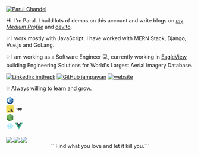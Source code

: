 [![Parul Chandel](https://github.com/parulc7/parulc7/blob/master/1.jpg)](https://parulc7.github.io)

Hi. I’m Parul. I build lots of demos on this account and write blogs on [_my Medium Profile_](https://www.medium.com@parulchandel) and [dev.to](https://dev.to/parulc7). 

:bulb: I work mostly with JavaScript. I have worked with MERN Stack, Django, Vue.js and GoLang. 

:bulb: I am working as a Software Engineer :computer:, currently working in [EagleView](https://www.eagleview.co.in), building Engineering Solutions for World's Largest Aerial Imagery Database.


[![Linkedin: imthepk](https://img.shields.io/badge/-imthepk-blue?style=flat-square&logo=Linkedin&logoColor=white&link=https://www.linkedin.com/in/parulc7/)](https://www.linkedin.com/in/parulc7/)
[![GitHub iampawan](https://img.shields.io/github/followers/parulc7?label=follow&style=social)](https://github.com/parulc7)
[![website](https://img.shields.io/badge/PortfolioWebsite-parulc7-2648ff?style=flat-square&logo=google-chrome)](https://parulc7.github.io)

:bulb: Always willing to learn and grow. 


<code><img height="20" src="https://raw.githubusercontent.com/github/explore/80688e429a7d4ef2fca1e82350fe8e3517d3494d/topics/cpp/cpp.png"></code>  
<code><img height="20" src="https://raw.githubusercontent.com/github/explore/80688e429a7d4ef2fca1e82350fe8e3517d3494d/topics/javascript/javascript.png"></code>
<code><img height="20" src="https://raw.githubusercontent.com/github/explore/80688e429a7d4ef2fca1e82350fe8e3517d3494d/topics/go/go.png"></code>  
<code><img height="20" src="https://raw.githubusercontent.com/github/explore/80688e429a7d4ef2fca1e82350fe8e3517d3494d/topics/nodejs/nodejs.png"></code>  
<code><img height="20" src="https://raw.githubusercontent.com/github/explore/80688e429a7d4ef2fca1e82350fe8e3517d3494d/topics/react/react.png"></code>
<code><img height="20" src="https://raw.githubusercontent.com/github/explore/80688e429a7d4ef2fca1e82350fe8e3517d3494d/topics/vue/vue.png"></code>

<a href="https://github.com/parulc7">
  <img align="center" src="https://github-readme-stats.vercel.app/api/top-langs/?username=parulc7&theme=dark&hide_langs_below=20" />
</a>

<a href="https://github.com/parulc7/MeTorrent">
  <img align="center" src="https://github-readme-stats.vercel.app/api/pin/?username=parulc7&repo=MeTorrent&theme=dark" />
</a>
<a href="https://github.com/parulc7/chatClient">
  <img align="center" src="https://github-readme-stats.vercel.app/api/pin/?username=parulc7&repo=chatClient&theme=dark" />
</a>
<div align="center">
  ```Find what you love and let it kill you.```
</div>
